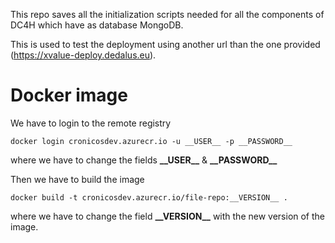 This repo saves all the initialization scripts needed for all the components of DC4H which have as database MongoDB.

This is used to test the deployment using another url than the one provided (https://xvalue-deploy.dedalus.eu).

# Docker image

We have to login to the remote registry

```
docker login cronicosdev.azurecr.io -u __USER__ -p __PASSWORD__
```

where we have to change the fields ****\_\_USER\_\_**** & ****\_\_PASSWORD\_\_****

Then we have to build the image

```
docker build -t cronicosdev.azurecr.io/file-repo:__VERSION__ .
```

where we have to change the field ****\_\_VERSION\_\_**** with the new version of the image.